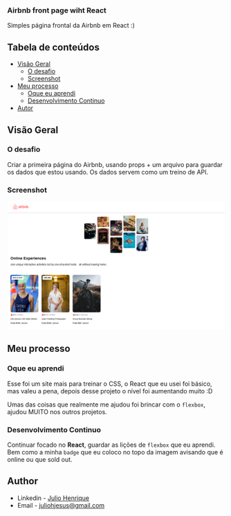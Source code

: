 ### Airbnb front page wiht React
Simples página frontal da Airbnb em React :)

## Tabela de conteúdos

- [Visão Geral](#visao-geral)
  - [O desafio](#o-desafio)
  - [Screenshot](#screenshot)
- [Meu processo](#meu-processo)
  - [Oque eu aprendi](#oque-eu-aprendi)
  - [Desenvolvimento Continuo](#development-continuo)
- [Autor](#autor)


## Visão Geral

### O desafio

Criar a primeira página do Airbnb, usando props + um arquivo para guardar os dados que estou usando.
Os dados servem como um treino de API.


### Screenshot

![screenshot](./images/screenshot.png)


## Meu processo

### Oque eu aprendi

Esse foi um site mais para treinar o CSS, o React que eu usei foi básico, mas valeu a pena, depois desse projeto o nível foi aumentando muito :D

Umas das coisas que realmente me ajudou foi brincar com o `flexbox`, ajudou MUITO nos outros projetos.


### Desenvolvimento Continuo
Continuar focado no **React**, guardar as lições de `flexbox` que eu aprendi.
Bem como a minha `badge` que eu coloco no topo da imagem avisando que é online ou que sold out.


## Author

- Linkedin - [Julio Henrique](https://www.linkedin.com/in/julio-h/)
- Email - juliohjesus@gmail.com
